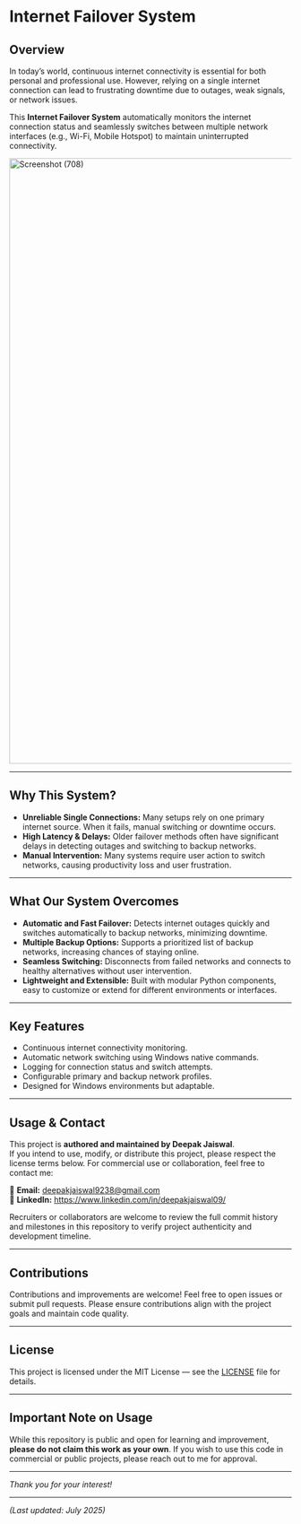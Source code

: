 # Internet Failover System

## Overview

In today’s world, continuous internet connectivity is essential for both personal and professional use. However, relying on a single internet connection can lead to frustrating downtime due to outages, weak signals, or network issues.

This **Internet Failover System** automatically monitors the internet connection status and seamlessly switches between multiple network interfaces (e.g., Wi-Fi, Mobile Hotspot) to maintain uninterrupted connectivity.

<img width="1920" height="1080" alt="Screenshot (708)" src="https://github.com/user-attachments/assets/540e3cac-14ca-4447-adc9-c9c16019434d" />

---

## Why This System?

- **Unreliable Single Connections:** Many setups rely on one primary internet source. When it fails, manual switching or downtime occurs.
- **High Latency & Delays:** Older failover methods often have significant delays in detecting outages and switching to backup networks.
- **Manual Intervention:** Many systems require user action to switch networks, causing productivity loss and user frustration.

---

## What Our System Overcomes

- **Automatic and Fast Failover:** Detects internet outages quickly and switches automatically to backup networks, minimizing downtime.
- **Multiple Backup Options:** Supports a prioritized list of backup networks, increasing chances of staying online.
- **Seamless Switching:** Disconnects from failed networks and connects to healthy alternatives without user intervention.
- **Lightweight and Extensible:** Built with modular Python components, easy to customize or extend for different environments or interfaces.

---

## Key Features

- Continuous internet connectivity monitoring.
- Automatic network switching using Windows native commands.
- Logging for connection status and switch attempts.
- Configurable primary and backup network profiles.
- Designed for Windows environments but adaptable.

---

## Usage & Contact

This project is **authored and maintained by Deepak Jaiswal**.  
If you intend to use, modify, or distribute this project, please respect the license terms below. For commercial use or collaboration, feel free to contact me:  

📧 **Email:** deepakjaiswal9238@gmail.com  
🔗 **LinkedIn:** https://www.linkedin.com/in/deepakjaiswal09/  

Recruiters or collaborators are welcome to review the full commit history and milestones in this repository to verify project authenticity and development timeline.

---

## Contributions

Contributions and improvements are welcome! Feel free to open issues or submit pull requests. Please ensure contributions align with the project goals and maintain code quality.

---

## License

This project is licensed under the MIT License — see the [LICENSE](LICENSE) file for details.

---

## Important Note on Usage

While this repository is public and open for learning and improvement, **please do not claim this work as your own**. If you wish to use this code in commercial or public projects, please reach out to me for approval.

---

*Thank you for your interest!*

---

*(Last updated: July 2025)*  

